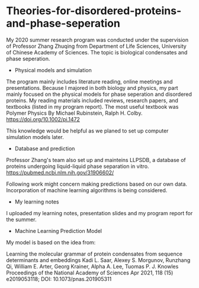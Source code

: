 # Theories-for-disordered-proteins-and-phase-seperation
My 2020 summer research program was conducted under the supervision of Professor Zhang Zhuqing from Department of Life Sciences, University of Chinese Academy of Sciences. The topic is biological condensates and phase seperation.

* Physical models and simulation

The program mainly includes literature reading, online meetings and presentations. Because I majored in both biology and physics, my part mainly focused on the physical models for phase seperation and disordered proteins. My reading materials included reviews, research papers, and textbooks (listed in my program report).
The most useful textbook was Polymer Physics By Michael Rubinstein, Ralph H. Colby. 
  https://doi.org/10.1002/pi.1472
  
This knowledge would be helpful as we planed to set up computer simulation models later.

* Database and prediction

Professor Zhang's team also set up and mainteins LLPSDB, a database of proteins undergoing liquid-liquid phase separation in vitro.
  https://pubmed.ncbi.nlm.nih.gov/31906602/
  
Following work might concern making predictions based on our own data. Incorporation of machine learning algorithms is being considered.

* My learning notes

I uploaded my learning notes, presentation slides and my program report for the summer.

* Machine Learning Prediction Model

My model is based on the idea from: 

Learning the molecular grammar of protein condensates from sequence determinants and embeddings
Kadi L. Saar, Alexey S. Morgunov, Runzhang Qi, William E. Arter, Georg Krainer, Alpha A. Lee, Tuomas P. J. Knowles
Proceedings of the National Academy of Sciences Apr 2021, 118 (15) e2019053118; DOI: 10.1073/pnas.201905311
